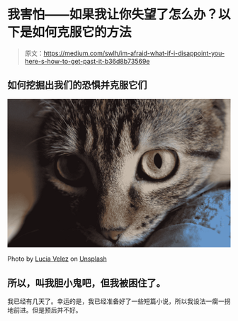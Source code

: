 # 我害怕——如果我让你失望了怎么办？以下是如何克服它的方法

> 原文：<https://medium.com/swlh/im-afraid-what-if-i-disappoint-you-here-s-how-to-get-past-it-b36d8b73569e>

## 如何挖掘出我们的恐惧并克服它们

![](img/13354edffab444d35141c13295e4c34a.png)

Photo by [Lucia Velez](https://unsplash.com/@luciaf1?utm_source=medium&utm_medium=referral) on [Unsplash](https://unsplash.com?utm_source=medium&utm_medium=referral)

## 所以，叫我胆小鬼吧，但我被困住了。

我已经有几天了。幸运的是，我已经准备好了一些短篇小说，所以我设法一瘸一拐地前进。但是预后并不好。